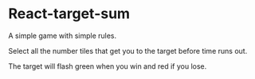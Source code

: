 # React-target-sum

A simple game with simple rules.

Select all the number tiles that get you to the target before time runs out.

The target will flash green when you win and red if you lose.
